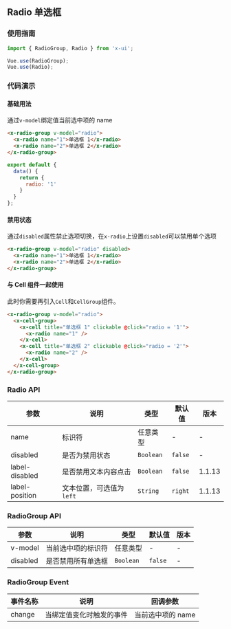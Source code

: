 ## Radio 单选框

### 使用指南
``` javascript
import { RadioGroup, Radio } from 'x-ui';

Vue.use(RadioGroup);
Vue.use(Radio);
```

### 代码演示

#### 基础用法
通过`v-model`绑定值当前选中项的 name

```html
<x-radio-group v-model="radio">
  <x-radio name="1">单选框 1</x-radio>
  <x-radio name="2">单选框 2</x-radio>
</x-radio-group>
```

```javascript
export default {
  data() {
    return {
      radio: '1'
    }
  }
};
```

#### 禁用状态
通过`disabled`属性禁止选项切换，在`x-radio`上设置`disabled`可以禁用单个选项

```html
<x-radio-group v-model="radio" disabled>
  <x-radio name="1">单选框 1</x-radio>
  <x-radio name="2">单选框 2</x-radio>
</x-radio-group>
```

#### 与 Cell 组件一起使用
此时你需要再引入`Cell`和`CellGroup`组件。

```html
<x-radio-group v-model="radio">
  <x-cell-group>
    <x-cell title="单选框 1" clickable @click="radio = '1'">
      <x-radio name="1" />
    </x-cell>
    <x-cell title="单选框 2" clickable @click="radio = '2'">
      <x-radio name="2" />
    </x-cell>
  </x-cell-group>
</x-radio-group>
```

### Radio API

| 参数 | 说明 | 类型 | 默认值 | 版本 |
|------|------|------|------|------|
| name | 标识符 | 任意类型 | - | - |
| disabled | 是否为禁用状态 | `Boolean` | `false` | - |
| label-disabled | 是否禁用文本内容点击 | `Boolean` | `false` | 1.1.13 |
| label-position | 文本位置，可选值为 `left` | `String` | `right` | 1.1.13 |

### RadioGroup API

| 参数 | 说明 | 类型 | 默认值 | 版本 |
|------|------|------|------|------|
| v-model | 当前选中项的标识符 | 任意类型 | - | - |
| disabled | 是否禁用所有单选框 | `Boolean` | `false` | - |

### RadioGroup Event

| 事件名称 | 说明 | 回调参数 |
|------|------|------|
| change | 当绑定值变化时触发的事件 | 当前选中项的 name |
